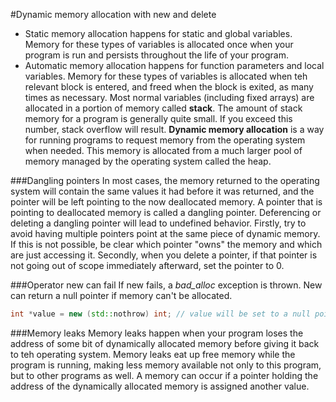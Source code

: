 #Dynamic memory allocation with new and delete
* Static memory allocation happens for static and global variables. Memory for these types of variables is allocated once when your program is run and persists throughout the life of your program.
* Automatic memory allocation happens for function parameters and local variables. Memory for these types of variables is allocated when teh relevant block is entered, and freed when the block is exited, as many times as necessary.
Most normal variables (including fixed arrays) are allocated in a portion of memory called **stack**. The amount of stack memory for a program is generally quite small. If you exceed this number, stack overflow will result.
**Dynamic memory allocation** is a way for running programs to request memory from the operating system when needed. This memory is allocated from a much larger pool of memory managed by the operating system called the heap.

###Dangling pointers
In most cases, the memory returned to the operating system will contain the same values it had before it was returned, and the pointer will be left pointing to the now deallocated memory.
A pointer that is pointing to deallocated memory is called a dangling pointer. Deferencing or deleting a dangling pointer will lead to undefined behavior.
Firstly, try to avoid having multiple pointers point at the same piece of dynamic memory. If this is not possible, be clear which pointer "owns" the memory and which are just accessing it.
Secondly, when you delete a pointer, if that pointer is not going out of scope immediately afterward, set the pointer to 0.

###Operator new can fail
If new fails, a *bad_alloc* exception is thrown. New can return a null pointer if memory can't be allocated.
```cpp
int *value = new (std::nothrow) int; // value will be set to a null pointer if the integer allocation fails
```
###Memory leaks
Memory leaks happen when your program loses the address of some bit of dynamically allocated memory before giving it back to teh operating system.
Memory leaks eat up free memory while the program is running, making less memory available not only to this program, but to other programs as well.
A memory can occur if a pointer holding the address of the dynamically allocated memory is assigned another value.
